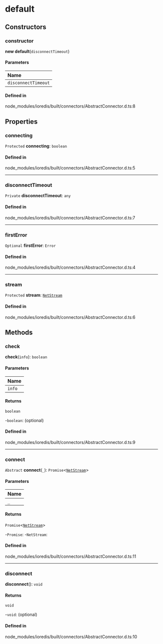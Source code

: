 # default

## Constructors

### constructor

**new default**(`disconnectTimeout`)

#### Parameters

| Name |
| :------ |
| `disconnectTimeout` | `number` |

#### Defined in

node_modules/ioredis/built/connectors/AbstractConnector.d.ts:8

## Properties

### connecting

 `Protected` **connecting**: `boolean`

#### Defined in

node_modules/ioredis/built/connectors/AbstractConnector.d.ts:5

___

### disconnectTimeout

 `Private` **disconnectTimeout**: `any`

#### Defined in

node_modules/ioredis/built/connectors/AbstractConnector.d.ts:7

___

### firstError

 `Optional` **firstError**: `Error`

#### Defined in

node_modules/ioredis/built/connectors/AbstractConnector.d.ts:4

___

### stream

 `Protected` **stream**: [`NetStream`](../index.md#netstream)

#### Defined in

node_modules/ioredis/built/connectors/AbstractConnector.d.ts:6

## Methods

### check

**check**(`info`): `boolean`

#### Parameters

| Name |
| :------ |
| `info` | `any` |

#### Returns

`boolean`

-`boolean`: (optional) 

#### Defined in

node_modules/ioredis/built/connectors/AbstractConnector.d.ts:9

___

### connect

`Abstract` **connect**(`_`): `Promise`<[`NetStream`](../index.md#netstream)\>

#### Parameters

| Name |
| :------ |
| `_` | [`ErrorEmitter`](../index.md#erroremitter) |

#### Returns

`Promise`<[`NetStream`](../index.md#netstream)\>

-`Promise`: 
	-`NetStream`: 

#### Defined in

node_modules/ioredis/built/connectors/AbstractConnector.d.ts:11

___

### disconnect

**disconnect**(): `void`

#### Returns

`void`

-`void`: (optional) 

#### Defined in

node_modules/ioredis/built/connectors/AbstractConnector.d.ts:10
